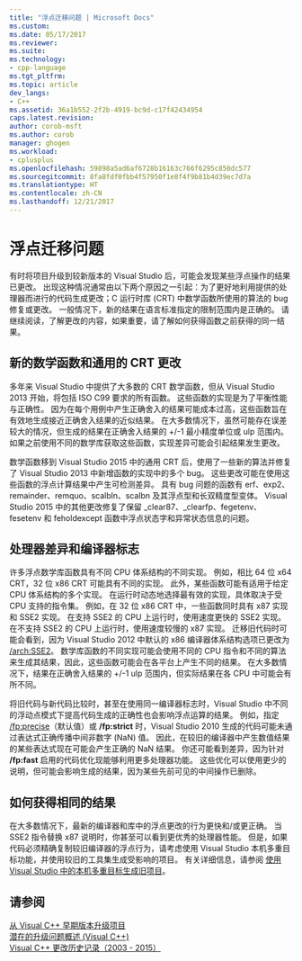 ```yaml
---
title: "浮点迁移问题 | Microsoft Docs"
ms.custom: 
ms.date: 05/17/2017
ms.reviewer: 
ms.suite: 
ms.technology:
- cpp-language
ms.tgt_pltfrm: 
ms.topic: article
dev_langs:
- C++
ms.assetid: 36a1b552-2f2b-4919-bc9d-c17f42434954
caps.latest.revision: 
author: corob-msft
ms.author: corob
manager: ghogen
ms.workload:
- cplusplus
ms.openlocfilehash: 59898a5ad6af6728b16163c766f6295c850dc577
ms.sourcegitcommit: 8fa8fdf0fbb4f57950f1e8f4f9b81b4d39ec7d7a
ms.translationtype: HT
ms.contentlocale: zh-CN
ms.lasthandoff: 12/21/2017
---
```

# <a name="floating-point-migration-issues"></a>浮点迁移问题  
  
有时将项目升级到较新版本的 Visual Studio 后，可能会发现某些浮点操作的结果已更改。 出现这种情况通常由以下两个原因之一引起：为了更好地利用提供的处理器而进行的代码生成更改；C 运行时库 (CRT) 中数学函数所使用的算法的 bug 修复或更改。 一般情况下，新的结果在语言标准指定的限制范围内是正确的。 请继续阅读，了解更改的内容，如果重要，请了解如何获得函数之前获得的同一结果。  

## <a name="new-math-functions-and-universal-crt-changes"></a>新的数学函数和通用的 CRT 更改  
  
多年来 Visual Studio 中提供了大多数的 CRT 数学函数，但从 Visual Studio 2013 开始，将包括 ISO C99 要求的所有函数。 这些函数的实现是为了平衡性能与正确性。 因为在每个用例中产生正确舍入的结果可能成本过高，这些函数旨在有效地生成接近正确舍入结果的近似结果。 在大多数情况下，虽然可能存在误差较大的情况，但生成的结果在正确舍入结果的 +/-1 最小精度单位或 ulp 范围内。 如果之前使用不同的数学库获取这些函数，实现差异可能会引起结果发生更改。   
    
数学函数移到 Visual Studio 2015 中的通用 CRT 后，使用了一些新的算法并修复了 Visual Studio 2013 中新增函数的实现中的多个 bug。 这些更改可能在使用这些函数的浮点计算结果中产生可检测差异。 具有 bug 问题的函数有 erf、exp2、remainder、remquo、scalbln、scalbn 及其浮点型和长双精度型变体。  Visual Studio 2015 中的其他更改修复了保留 _clear87、_clearfp、fegetenv、fesetenv 和 feholdexcept 函数中浮点状态字和异常状态信息的问题。  
  
## <a name="processor-differences-and-compiler-flags"></a>处理器差异和编译器标志  
  
许多浮点数学库函数具有不同 CPU 体系结构的不同实现。 例如，相比 64 位 x64 CRT，32 位 x86 CRT 可能具有不同的实现。 此外，某些函数可能有适用于给定 CPU 体系结构的多个实现。 在运行时动态地选择最有效的实现，具体取决于受 CPU 支持的指令集。 例如，在 32 位 x86 CRT 中，一些函数同时具有 x87 实现和 SSE2 实现。 在支持 SSE2 的 CPU 上运行时，使用速度更快的 SSE2 实现。 在不支持 SSE2 的 CPU 上运行时，使用速度较慢的 x87 实现。 迁移旧代码时可能会看到，因为 Visual Studio 2012 中默认的 x86 编译器体系结构选项已更改为 [/arch:SSE2](../build/reference/arch-x86.md)。 数学库函数的不同实现可能会使用不同的 CPU 指令和不同的算法来生成其结果，因此，这些函数可能会在各平台上产生不同的结果。 在大多数情况下，结果在正确舍入结果的 +/-1 ulp 范围内，但实际结果在各 CPU 中可能会有所不同。  
  
将旧代码与新代码比较时，甚至在使用同一编译器标志时，Visual Studio 中不同的浮动点模式下提高代码生成的正确性也会影响浮点运算的结果。 例如，指定 [/fp:precise](../build/reference/fp-specify-floating-point-behavior.md)（默认值）或 **/fp:strict** 时，Visual Studio 2010 生成的代码可能未通过表达式正确传播中间非数字 (NaN) 值。 因此，在较旧的编译器中产生数值结果的某些表达式现在可能会产生正确的 NaN 结果。 你还可能看到差异，因为针对 **/fp:fast** 启用的代码优化现能够利用更多处理器功能。 这些优化可以使用更少的说明，但可能会影响生成的结果，因为某些先前可见的中间操作已删除。  
  
## <a name="how-to-get-identical-results"></a>如何获得相同的结果  
  
在大多数情况下，最新的编译器和库中的浮点更改的行为更快和/或更正确。 当 SSE2 指令替换 x87 说明时，你甚至可以看到更优秀的处理器性能。 但是，如果代码必须精确复制较旧编译器的浮点行为，请考虑使用 Visual Studio 本机多重目标功能，并使用较旧的工具集生成受影响的项目。 有关详细信息，请参阅 [使用 Visual Studio 中的本机多重目标生成旧项目](use-native-multi-targeting.md)。  
  
## <a name="see-also"></a>请参阅  
  
[从 Visual C++ 早期版本升级项目](upgrading-projects-from-earlier-versions-of-visual-cpp.md)  
[潜在的升级问题概述 (Visual C++)](overview-of-potential-upgrade-issues-visual-cpp.md)  
[Visual C++ 更改历史记录（2003 - 2015）](visual-cpp-change-history-2003-2015.md)  
